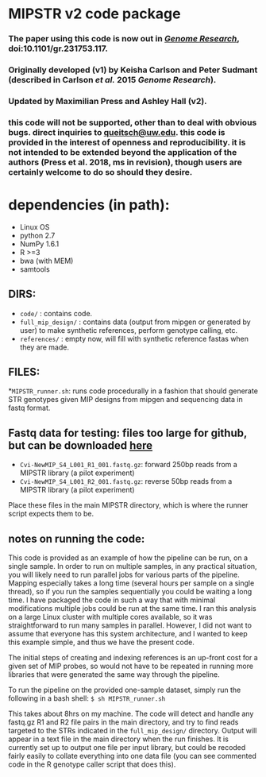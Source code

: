 # MIPSTR v2 code package 
### The paper using this code is now out in [_Genome Research_](https://genome.cshlp.org/content/28/8/1169.abstract), doi:10.1101/gr.231753.117.

### Originally developed (v1) by Keisha Carlson and Peter Sudmant (described in Carlson _et al._ 2015 _Genome Research_).
### Updated by Maximilian Press and Ashley Hall (v2).

### this code will not be supported, other than to deal with obvious bugs. direct inquiries to queitsch@uw.edu. this code is provided in the interest of openness and reproducibility. it is not intended to be extended beyond the application of the authors (Press et al. 2018, ms in revision), though users are certainly welcome to do so should they desire. 

# dependencies (in path):
* Linux OS
* python 2.7
* NumPy 1.6.1
* R >=3
* bwa (with MEM)
* samtools

## DIRS:
* `code/` : contains code.
* `full_mip_design/` : contains data (output from mipgen or generated by user) to make synthetic references, perform genotype calling, etc.
* `references/` : empty now, will fill with synthetic reference fastas when they are made.

## FILES:
*`MIPSTR_runner.sh`: runs code procedurally in a fashion that should generate STR genotypes given MIP designs from mipgen and sequencing data in fastq format.

## Fastq data for testing: files too large for github, but can be downloaded [here](https://osf.io/mv2at/)
* `Cvi-NewMIP_S4_L001_R1_001.fastq.gz`: forward 250bp reads from a MIPSTR library (a pilot experiment)
* `Cvi-NewMIP_S4_L001_R2_001.fastq.gz`: reverse 50bp reads from a MIPSTR library (a pilot experiment)

Place these files in the main MIPSTR directory, which is where the runner script expects them to be.

## notes on running the code:
This code is provided as an example of how the pipeline can be run, on a single sample. In order to run on multiple samples, in any practical situation, 
you will likely need to run parallel jobs for various parts of the pipeline. Mapping especially takes a long time (several hours per sample on a single thread), so if you run
the samples sequentially you could be waiting a long time. I have packaged the code in such a way that with minimal modifications multiple jobs could be run
at the same time. I ran this analysis on a large Linux cluster with multiple cores available, so it was straightforward to run many samples in parallel. 
However, I did not want to assume that everyone has this system architecture, and I wanted to keep this example simple, and thus we have the present code. 

The initial steps of creating and indexing references is an up-front cost for a given set of MIP probes, so would not have to be repeated in running more 
libraries that were generated the same way through the pipeline.

To run the pipeline on the provided one-sample dataset, simply run the following in a bash shell:
`$ sh MIPSTR_runner.sh`

This takes about 8hrs on my machine. The code will detect and handle any fastq.gz R1 and R2 file pairs in the main directory, and try to find reads targeted 
to the STRs indicated in the `full_mip_design/` directory. Output will appear in a text file in the main directory when the run finishes. It is currently set 
up to output one file per input library, but could be recoded fairly easily to collate everything into one data file (you can see commented code in the R 
genotype caller script that does this).
